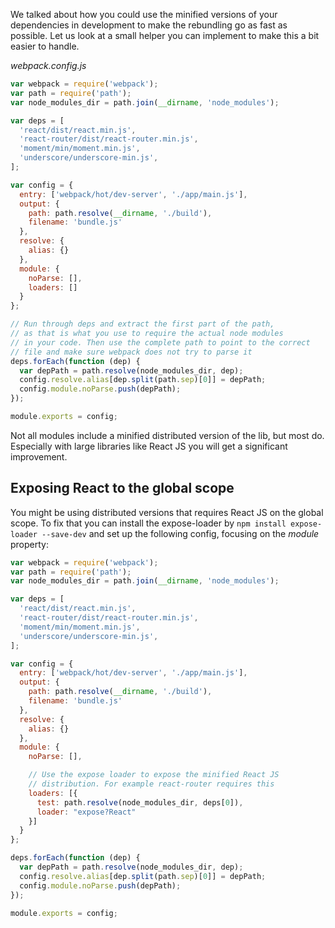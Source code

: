 We talked about how you could use the minified versions of your dependencies in development to make the rebundling go as fast as possible. Let us look at a small helper you can implement to make this a bit easier to handle.

*webpack.config.js*
```javascript
var webpack = require('webpack');
var path = require('path');
var node_modules_dir = path.join(__dirname, 'node_modules');

var deps = [
  'react/dist/react.min.js',
  'react-router/dist/react-router.min.js',
  'moment/min/moment.min.js',
  'underscore/underscore-min.js',
];

var config = {
  entry: ['webpack/hot/dev-server', './app/main.js'],
  output: {
    path: path.resolve(__dirname, './build'),
    filename: 'bundle.js'
  },
  resolve: {
    alias: {}
  },
  module: {
    noParse: [],
    loaders: []
  }
};

// Run through deps and extract the first part of the path, 
// as that is what you use to require the actual node modules 
// in your code. Then use the complete path to point to the correct
// file and make sure webpack does not try to parse it
deps.forEach(function (dep) {
  var depPath = path.resolve(node_modules_dir, dep);
  config.resolve.alias[dep.split(path.sep)[0]] = depPath;
  config.module.noParse.push(depPath);
});

module.exports = config;
```
Not all modules include a minified distributed version of the lib, but most do. Especially with large libraries like React JS you will get a significant improvement.

## Exposing React to the global scope
You might be using distributed versions that requires React JS on the global scope. To fix that you can install the expose-loader by `npm install expose-loader --save-dev` and set up the following config, focusing on the *module* property:

```javascript
var webpack = require('webpack');
var path = require('path');
var node_modules_dir = path.join(__dirname, 'node_modules');

var deps = [
  'react/dist/react.min.js',
  'react-router/dist/react-router.min.js',
  'moment/min/moment.min.js',
  'underscore/underscore-min.js',
];

var config = {
  entry: ['webpack/hot/dev-server', './app/main.js'],
  output: {
    path: path.resolve(__dirname, './build'),
    filename: 'bundle.js'
  },
  resolve: {
    alias: {}
  },
  module: {
    noParse: [],

    // Use the expose loader to expose the minified React JS
    // distribution. For example react-router requires this
    loaders: [{
      test: path.resolve(node_modules_dir, deps[0]),
      loader: "expose?React"
    }]
  }
};

deps.forEach(function (dep) {
  var depPath = path.resolve(node_modules_dir, dep);
  config.resolve.alias[dep.split(path.sep)[0]] = depPath;
  config.module.noParse.push(depPath);
});

module.exports = config;
```